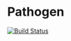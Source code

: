 # Pathogen

[![Build Status](https://travis-ci.org/jangevaa/Pathogen.jl.svg?branch=master)](https://travis-ci.org/jangevaa/Pathogen.jl)
